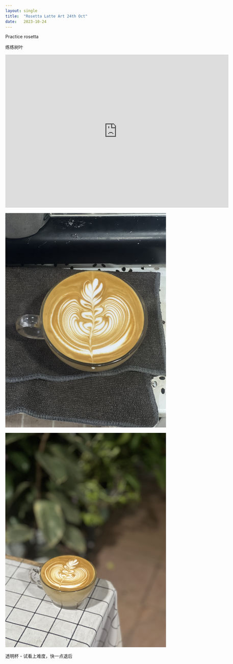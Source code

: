 ```yaml
---
layout: single
title:  "Rosetta Latte Art 24th Oct"
date:   2023-10-24
---
```




Practice rosetta

练练树叶



<div class="embed-container">
  <iframe
      src="https://www.youtube.com/embed/k1NnBKONXUE"
      width="700"
      height="480"
      frameborder="0"
      allowfullscreen="true">
  </iframe>
</div>



![](/assets/img/2023/10/24/IMG_9020.jpg)

![](/assets/img/2023/10/24/IMG_9022.jpg)

透明杯 - 试看上难度，快一点退后
